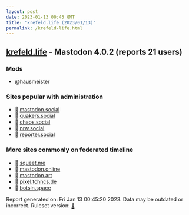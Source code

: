 ```yaml
---
layout: post
date: 2023-01-13 00:45 GMT
title: "krefeld.life (2023/01/13)"
permalink: /krefeld-life.html
---
```


## [krefeld.life](https://krefeld.life) - Mastodon 4.0.2 (reports 21 users)

### Mods
 * @hausmeister

### Sites popular with administration

* 🐘 [mastodon.social](/mastodon-social.html)
* 🐘 [quakers.social](/quakers-social.html)
* 🐘 [chaos.social](/chaos-social.html)
* 🐘 [nrw.social](/nrw-social.html)
* 🐘 [reporter.social](/reporter-social.html)

### More sites commonly on federated timeline

* 🐘 [squeet.me](/squeet-me.html)
* 🐘 [mastodon.online](/mastodon-online.html)
* 🐘 [mastodon.art](/mastodon-art.html)
* 🐘 [pixel.tchncs.de](/pixel-tchncs-de.html)
* 🐘 [botsin.space](/botsin-space.html)

Report generated on: Fri Jan 13 00:45:20 2023. Data may be outdated or incorrect.
Ruleset version: [🧁](/version-cupcake)
